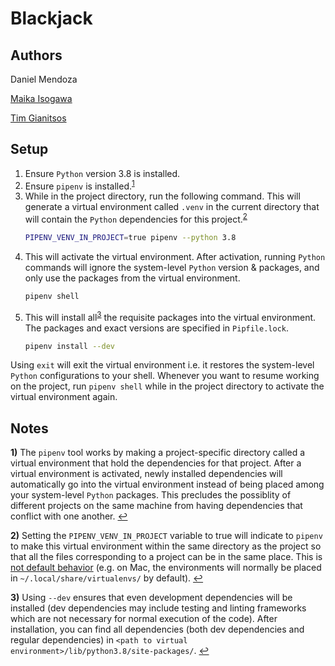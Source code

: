 # Blackjack

## Authors

Daniel Mendoza

[Maika Isogawa](https://github.com/maikaisogawa)

[Tim Gianitsos](https://github.com/timgianitsos)

## Setup

1. Ensure `Python` version 3.8 is installed.
1. Ensure `pipenv` is installed.<sup id="a1">[1](#f1)</sup>
1. While in the project directory, run the following command. This will generate a virtual environment called `.venv` in the current directory that will contain the `Python` dependencies for this project.<sup id="a2">[2](#f2)</sup>
	```bash
	PIPENV_VENV_IN_PROJECT=true pipenv --python 3.8
	```
1. This will activate the virtual environment. After activation, running `Python` commands will ignore the system-level `Python` version & packages, and only use the packages from the virtual environment.
	```bash
	pipenv shell
	```
1. This will install all<sup id="a3">[3](#f3)</sup> the requisite packages into the virtual environment. The packages and exact versions are specified in `Pipfile.lock`.
	```bash
	pipenv install --dev
	```
Using `exit` will exit the virtual environment i.e. it restores the system-level `Python` configurations to your shell. Whenever you want to resume working on the project, run `pipenv shell` while in the project directory to activate the virtual environment again.

## Notes

<b id="f1">1)</b> The `pipenv` tool works by making a project-specific directory called a virtual environment that hold the dependencies for that project. After a virtual environment is activated, newly installed dependencies will automatically go into the virtual environment instead of being placed among your system-level `Python` packages. This precludes the possiblity of different projects on the same machine from having dependencies that conflict with one another. [↩](#a1)

<b id="f2">2)</b> Setting the `PIPENV_VENV_IN_PROJECT` variable to true will indicate to `pipenv` to make this virtual environment within the same directory as the project so that all the files corresponding to a project can be in the same place. This is [not default behavior](https://github.com/pypa/pipenv/issues/1382) (e.g. on Mac, the environments will normally be placed in `~/.local/share/virtualenvs/` by default). [↩](#a2)

<b id="f3">3)</b> Using `--dev` ensures that even development dependencies will be installed (dev dependencies may include testing and linting frameworks which are not necessary for normal execution of the code). After installation, you can find all dependencies (both dev dependencies and regular dependencies) in `<path to virtual environment>/lib/python3.8/site-packages/`. [↩](#a3)
